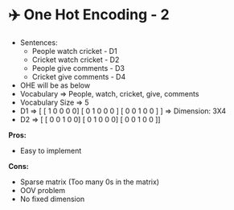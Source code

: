 # ✈️ One Hot Encoding - 2

* Sentences:
  * People watch cricket - D1
  * Cricket watch cricket - D2
  * People give comments - D3
  * Cricket give comments - D4
* OHE will be as below
* Vocabulary ⇒ People, watch, cricket, give, comments
* Vocabulary Size ⇒ 5
* D1 ⇒ \[ \[ 1 0 0 0 0] \[ 0 1 0 0 0 ] \[ 0 0 1 0 0 ] ] ⇒ Dimension: 3X4
* D2 ⇒ \[ \[ 0 0 1 0 0] \[ 0 1 0 0 0] \[ 0 0 1 0 0  ]]

**Pros:**

* Easy to implement

**Cons:**

* Sparse matrix (Too many 0s in the matrix)
* OOV problem
* No fixed dimension

